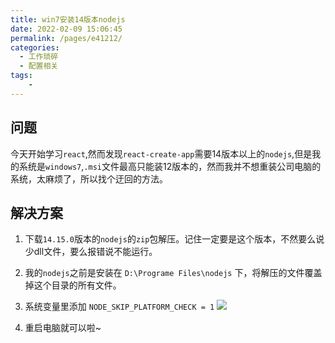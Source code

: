```yaml
---
title: win7安装14版本nodejs
date: 2022-02-09 15:06:45
permalink: /pages/e41212/
categories:
  - 工作琐碎
  - 配置相关
tags:
    -
---
```

## 问题
今天开始学习`react`,然而发现`react-create-app`需要14版本以上的`nodejs`,但是我的系统是`windows7`,`.msi`文件最高只能装12版本的，然而我并不想重装公司电脑的系统，太麻烦了，所以找个迂回的方法。

## 解决方案

1. 下载`14.15.0`版本的`nodejs`的`zip`包解压。记住一定要是这个版本，不然要么说少dll文件，要么报错说不能运行。

2. 我的`nodejs`之前是安装在 `D:\Programe Files\nodejs` 下，将解压的文件覆盖掉这个目录的所有文件。

3. 系统变量里添加 `NODE_SKIP_PLATFORM_CHECK = 1`
![](https://daodaoblogpicgo.oss-cn-shanghai.aliyuncs.com/img/20210220220209153222.png)

4. 重启电脑就可以啦~